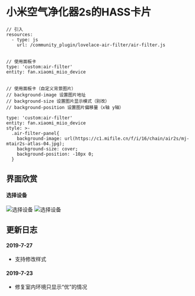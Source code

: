 # 小米空气净化器2s的HASS卡片


```
// 引入
resources:
  - type: js
    url: /community_plugin/lovelace-air-filter/air-filter.js


// 使用面板卡
type: 'custom:air-filter'
entity: fan.xiaomi_miio_device


// 使用面板卡（自定义背景图片）
// background-image 设置图片地址
// background-size 设置图片显示模式（别改）
// background-position 设置图片偏移量（x轴 y轴）

type: 'custom:air-filter'
entity: fan.xiaomi_miio_device
style: >-
  .air-filter-panel{
    background-image: url(https://c1.mifile.cn/f/i/16/chain/air2s/mj-mtair2s-atlas-04.jpg);
    background-size: cover;
    background-position: -10px 0;
  }

```


## 界面欣赏

#### 选择设备
![选择设备](https://raw.githubusercontent.com/shaonianzhentan/lovelace-air-filter/master/screenshots/1.png)
![选择设备](https://raw.githubusercontent.com/shaonianzhentan/lovelace-air-filter/master/screenshots/2.png)

## 更新日志

#### 2019-7-27
  - 支持修改样式

#### 2019-7-23
  - 修复室内环境只显示“优”的情况
